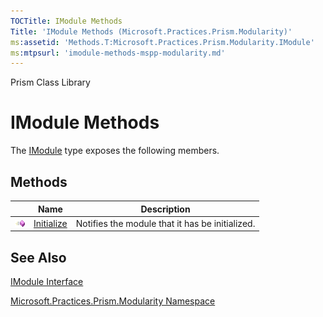 ```yaml
---
TOCTitle: IModule Methods
Title: 'IModule Methods (Microsoft.Practices.Prism.Modularity)'
ms:assetid: 'Methods.T:Microsoft.Practices.Prism.Modularity.IModule'
ms:mtpsurl: 'imodule-methods-mspp-modularity.md'
---
```


Prism Class Library

IModule Methods
===============

The [IModule](https://msdn.microsoft.com/library/microsoft.practices.prism.modularity.imodule) type exposes the following members.

Methods
-------

<span id="methodTableToggle"></span>
<table>

<thead>
<tr class="header">
<th> </th>
<th>Name</th>
<th>Description</th>
</tr>
</thead>
<tbody>
<tr class="odd">
<td><img src="images/public-method.gif" title="Public method" /></td>
<td><a href="https://msdn.microsoft.com/library/microsoft.practices.prism.modularity.imodule.initialize">Initialize</a></td>
<td><div class="summary">
Notifies the module that it has be initialized.
</div></td>
</tr>
</tbody>
</table>

See Also
--------


[IModule Interface](https://msdn.microsoft.com/library/microsoft.practices.prism.modularity.imodule)

[Microsoft.Practices.Prism.Modularity Namespace](https://msdn.microsoft.com/library/microsoft.practices.prism.modularity)
